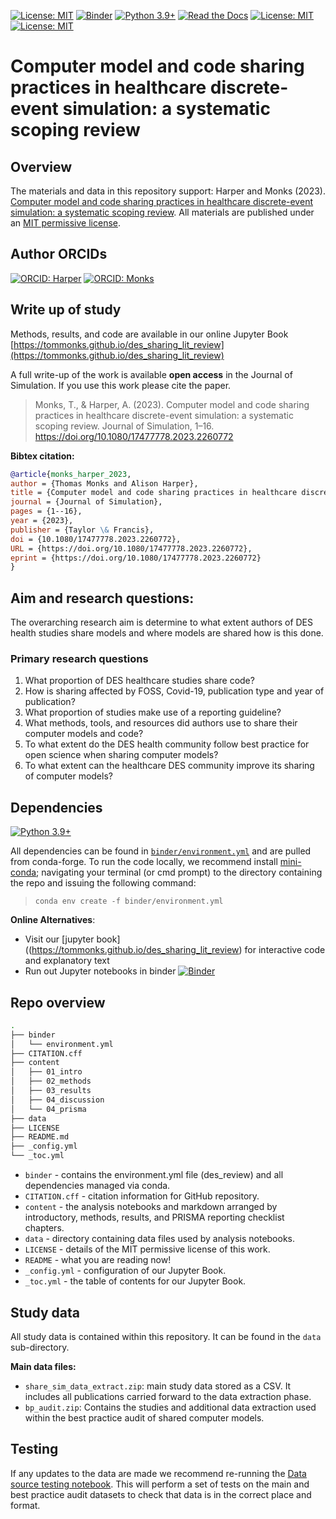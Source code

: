 [![License: MIT](https://img.shields.io/badge/License-MIT-yellow.svg)](https://opensource.org/licenses/MIT)
[![Binder](https://mybinder.org/badge_logo.svg)](https://mybinder.org/v2/gh/TomMonks/des_sharing_lit_review/HEAD)
[![Python 3.9+](https://img.shields.io/badge/python-3.9+-blue.svg)](https://www.python.org/downloads/release/python-390/)
[![Read the Docs](https://readthedocs.org/projects/pip/badge/?version=latest)](https://tommonks.github.io/des_sharing_lit_review)
[![License: MIT](https://img.shields.io/badge/ORCID-0000--0001--5274--5037-brightgreen)](https://orcid.org/0000-0001-5274-5037)
[![License: MIT](https://img.shields.io/badge/ORCID-0000--0003--2631--4481-brightgreen)](https://orcid.org/0000-0003-2631-4481)

# Computer model and code sharing practices in healthcare discrete-event simulation: a systematic scoping review

## Overview 
The materials and data in this repository support: Harper and Monks (2023).  [Computer model and code sharing practices in healthcare discrete-event simulation: a systematic scoping review](https://doi.org/10.1080/17477778.2023.2260772).  All materials are published under an [MIT permissive license](https://github.com/TomMonks/des_sharing_lit_review/blob/main/LICENSE). 

## Author ORCIDs

[![ORCID: Harper](https://img.shields.io/badge/ORCID-0000--0001--5274--5037-brightgreen)](https://orcid.org/0000-0001-5274-5037)
[![ORCID: Monks](https://img.shields.io/badge/ORCID-0000--0003--2631--4481-brightgreen)](https://orcid.org/0000-0003-2631-4481)

## Write up of study

Methods, results, and code are available in our online Jupyter Book [https://tommonks.github.io/des_sharing_lit_review](https://tommonks.github.io/des_sharing_lit_review)

A full write-up of the work is available **open access** in the Journal of Simulation. If you use this work please cite the paper.

> Monks, T., & Harper, A. (2023). Computer model and code sharing practices in healthcare discrete-event simulation: a systematic scoping review. Journal of Simulation, 1–16. https://doi.org/10.1080/17477778.2023.2260772

**Bibtex citation:**

```bibtex
@article{monks_harper_2023,
author = {Thomas Monks and Alison Harper},
title = {Computer model and code sharing practices in healthcare discrete-event simulation: a systematic scoping review},
journal = {Journal of Simulation},
pages = {1--16},
year = {2023},
publisher = {Taylor \& Francis},
doi = {10.1080/17477778.2023.2260772},
URL = {https://doi.org/10.1080/17477778.2023.2260772},
eprint = {https://doi.org/10.1080/17477778.2023.2260772}
}
```

## Aim and research questions:

The overarching research aim is determine to what extent authors of DES health studies share models and where models are shared how is this done.

### Primary research questions

1. What proportion of DES healthcare studies share code? 
2. How is sharing affected by FOSS, Covid-19, publication type and year of publication?
3. What proportion of studies make use of a reporting guideline?
4. What methods, tools, and resources did authors use to share their computer models and code?
5. To what extent do the DES health community follow best practice for open science when sharing computer models?
6. To what extent can the healthcare DES community improve its sharing of computer models?

## Dependencies

[![Python 3.9+](https://img.shields.io/badge/python-3.9+-blue.svg)](https://www.python.org/downloads/release/python-390/)

All dependencies can be found in [`binder/environment.yml`]() and are pulled from conda-forge.  To run the code locally, we recommend install [mini-conda](https://docs.conda.io/en/latest/miniconda.html); navigating your terminal (or cmd prompt) to the directory containing the repo and issuing the following command:

> `conda env create -f binder/environment.yml`

**Online Alternatives**:

* Visit our [jupyter book]((https://tommonks.github.io/des_sharing_lit_review) for interactive code and explanatory text
* Run out Jupyter notebooks in binder [![Binder](https://mybinder.org/badge_logo.svg)](https://github.com/TomMonks/des_sharing_lit_review/main)

## Repo overview

```bash
.
├── binder
│   └── environment.yml
├── CITATION.cff
├── content
│   ├── 01_intro
│   ├── 02_methods
│   ├── 03_results
│   ├── 04_discussion
│   └── 04_prisma
├── data
├── LICENSE
├── README.md
├── _config.yml
└── _toc.yml
```
* `binder` - contains the environment.yml file (des_review) and all dependencies managed via conda.
* `CITATION.cff` - citation information for GitHub repository.
* `content` - the analysis notebooks and markdown arranged by introductory, methods, results, and PRISMA reporting checklist chapters.
* `data` - directory containing data files used by analysis notebooks. 
* `LICENSE` - details of the MIT permissive license of this work.
* `README` - what you are reading now!
* `_config.yml` - configuration of our Jupyter Book.
* `_toc.yml` - the table of contents for our Jupyter Book.

## Study data

All study data is contained within this repository.  It can be found in the `data` sub-directory.

**Main data files:**

* `share_sim_data_extract.zip`: main study data stored as a CSV. It includes all publications carried forward to the data extraction phase.
* `bp_audit.zip`: Contains the studies and additional data extraction used within the best practice audit of shared computer models.

## Testing 

If any updates to the data are made we recommend re-running the [Data source testing notebook](https://github.com/TomMonks/des_sharing_lit_review/blob/main/content/03_results/12_data_testing_bkp.ipynb).  This will perform a set of tests on the main and best practice audit datasets to check that data is in the correct place and format. 